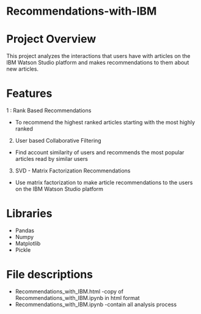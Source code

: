 # Recommendations-with-IBM  
# Project Overview     
This project analyzes the interactions that users have with articles on the IBM Watson Studio platform and makes recommendations to them about new articles.
# Features
1 : Rank Based Recommendations      
- To recommend the highest ranked articles starting with the most highly ranked    
2. User based Collaborative Filtering    
- Find account similarity of users and recommends the most popular articles read by similar users  
3. SVD - Matrix Factorization Recommendations      
- Use matrix factorization to make article recommendations to the users on the IBM Watson Studio platform    
# Libraries    
- Pandas    
- Numpy      
- Matplotlib    
- Pickle    
# File descriptions
- Recommendations_with_IBM.html -copy of Recommendations_with_IBM.ipynb in html format
- Recommendations_with_IBM.ipynb -contain all analysis process 

